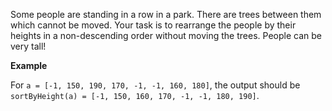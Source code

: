 Some people are standing in a row in a park. There are trees between them which cannot be moved. Your task is to rearrange the people by their heights in a non-descending order without moving the trees. People can be very tall!

**Example**

For `a = [-1, 150, 190, 170, -1, -1, 160, 180]`, the output should be `sortByHeight(a) = [-1, 150, 160, 170, -1, -1, 180, 190]`.